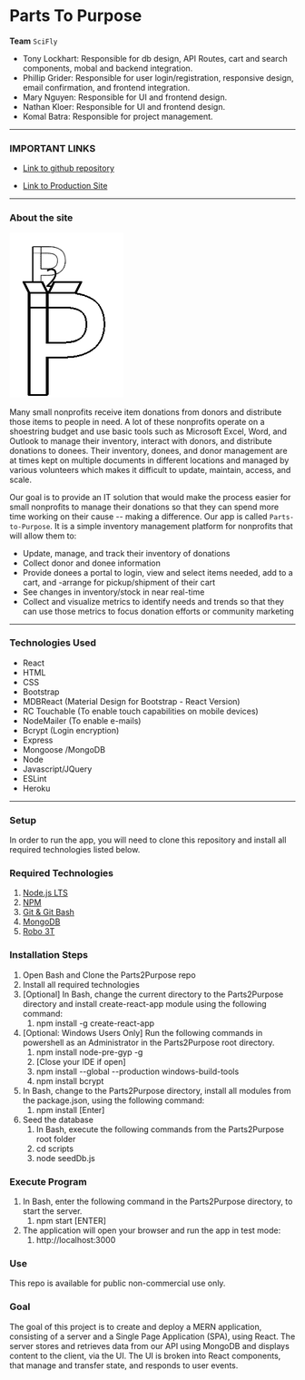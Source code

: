 # Parts To Purpose

**Team** `SciFly`

- Tony Lockhart: Responsible for db design, API Routes, cart and search components, mobal and backend integration.
- Phillip Grider: Responsible for user login/registration, responsive design, email confirmation, and frontend integration.
- Mary Nguyen: Responsible for UI and frontend design.
- Nathan Kloer: Responsible for UI and frontend design.
- Komal Batra: Responsible for project management.

---
### IMPORTANT LINKS
* [Link to github repository](https://github.com/tlockhart/parts-2-purpose)

* [Link to Production Site](https://shielded-refuge-22847.herokuapp.com/)

---
### **About the site**

![P2P](client/public/img/p2p.png)

Many small nonprofits receive item donations from donors and distribute those items to people in need. A lot of these nonprofits operate on a shoestring budget and use basic tools such as Microsoft Excel, Word, and Outlook to manage their inventory, interact with donors, and distribute donations to donees. Their inventory, donees, and donor management are at times kept on multiple documents in different locations and managed by various volunteers which makes it difficult to update, maintain, access, and scale.

Our goal is to provide an IT solution that would make the process easier for small nonprofits to manage their donations so that they can spend more time working on their cause -- making a difference. Our app is called `Parts-to-Purpose`.  It is a simple inventory management platform for nonprofits that will allow them to:
- Update, manage, and track their inventory of donations
- Collect donor and donee information
- Provide donees a portal to login, view and select items needed, add to a cart, and -arrange for pickup/shipment of their cart
- See changes in inventory/stock in near real-time
- Collect and visualize metrics to identify needs and trends so that they can use those metrics to focus donation efforts or community marketing

---
### **Technologies Used**

- React
- HTML
- CSS
- Bootstrap
- MDBReact (Material Design for Bootstrap - React Version)
- RC Touchable (To enable touch capabilities on mobile devices)
- NodeMailer (To enable e-mails)
- Bcrypt (Login encryption)
- Express
- Mongoose /MongoDB
- Node
- Javascript/JQuery
- ESLint
- Heroku

---
### **Setup**

In order to run the app, you will need to clone this repository and install all required technologies listed below.

### **Required Technologies**

1. [Node.js LTS](https://nodejs.org/en/)<br/>
2. [NPM](https://www.npmjs.com/get-npm)<br/>
3. [Git & Git Bash](https://git-scm.com/downloads)<br/>
4. [MongoDB](https://docs.mongodb.com/manual/tutorial/install-mongodb-on-windows/)<br/>
5. [Robo 3T](https://robomongo.org/download)<br/>

### **Installation Steps**

1. Open Bash and Clone the Parts2Purpose repo
2. Install all required technologies
3. [Optional] In Bash, change the current directory to the Parts2Purpose directory and install create-react-app module using the following command:
    1. npm install -g create-react-app
4. [Optional: Windows Users Only]  Run the following commands in powershell as an Administrator in the Parts2Purpose root directory.
    1. npm install node-pre-gyp -g
    2. [Close your IDE if open]
    3. npm install --global --production windows-build-tools
    4. npm install bcrypt
5. In Bash, change to the Parts2Purpose directory, install all modules from the package.json, using the following command:
    1. npm install [Enter]
6. Seed the database
    1. In Bash, execute the following commands from the Parts2Purpose root folder
    2. cd scripts
    3. node seedDb.js

### **Execute Program**

1. In Bash, enter the following command in the Parts2Purpose directory, to start the server.
    1. npm start [ENTER]
2. The application will open your browser and run the app in test mode:
    1. http://localhost:3000

### **Use**
This repo is available for public non-commercial use only.

### **Goal**
The goal of this project is to create and deploy a MERN application, consisting of a server and a Single Page Application (SPA), using React. The server stores and retrieves data from our API using MongoDB and displays content to the client, via the UI. The UI is broken into React components, that manage and transfer state, and responds to user events.
